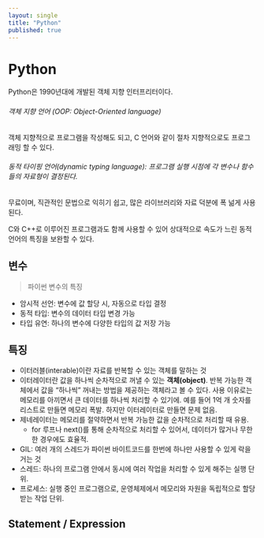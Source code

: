```yaml
---
layout: single
title: "Python"
published: true
---
```


# Python

Python은 1990년대에 개발된 객체 지향 인터프리터이다.

###### 객체 지향 언어 (OOP: Object-Oriented language)

객체 지향적으로 프로그램을 작성해도 되고, C 언어와 같이 절차 지향적으로도 프로그래밍 할 수 있다.

###### 동적 타이핑 언어(dynamic typing language): 프로그램 실행 시점에 각 변수나 함수들의 자료형이 결정된다.

무료이며, 직관적인 문법으로 익히기 쉽고, 많은 라이브러리와 자료 덕분에 폭 넒게 사용된다.

C와 C++로 이루어진 프로그램과도 함께 사용할 수 있어 상대적으로 속도가 느린 동적 언어의 특징을 보완할 수 있다.

## 변수

> 파이썬 변수의 특징

- 암시적 선언: 변수에 값 할당 시, 자동으로 타입 결정
- 동적 타입: 변수의 데이터 타입 변경 가능
- 타입 유연: 하나의 변수에 다양한 타입의 값 저장 가능

## 특징
- 이터러블(interable)이란 자료를 반복할 수 있는 객체를 말하는 것
- 이터레이터란 값을 하나씩 순차적으로 꺼낼 수 있는 **객체(object)**. 반복 가능한 객체에서 값을 “하나씩” 꺼내는 방법을 제공하는 객체라고 볼 수 있다. 사용 이유로는 메모리를 아끼면서 큰 데이터를 하나씩 처리할 수 있기에. 예를 들어 1억 개 숫자를 리스트로 만들면 메모리 폭발. 하지만 이터레이터로 만들면 문제 없음.
- 제네레이터는 메모리를 절약하면서 반복 가능한 값을 순차적으로 처리할 때 유용.
  - for 루프나 next()를 통해 순차적으로 처리할 수 있어서, 데이터가 많거나 무한한 경우에도 효율적.
- GIL: 여러 개의 스레드가 파이썬 바이트코드를 한번에 하나만 사용할 수 있게 락을 거는 것
- 스레드: 하나의 프로그램 안에서 동시에 여러 작업을 처리할 수 있게 해주는 실행 단위.
- 프로세스: 실행 중인 프로그램으로, 운영체제에서 메모리와 자원을 독립적으로 할당받는 작업 단위.



## Statement / Expression
